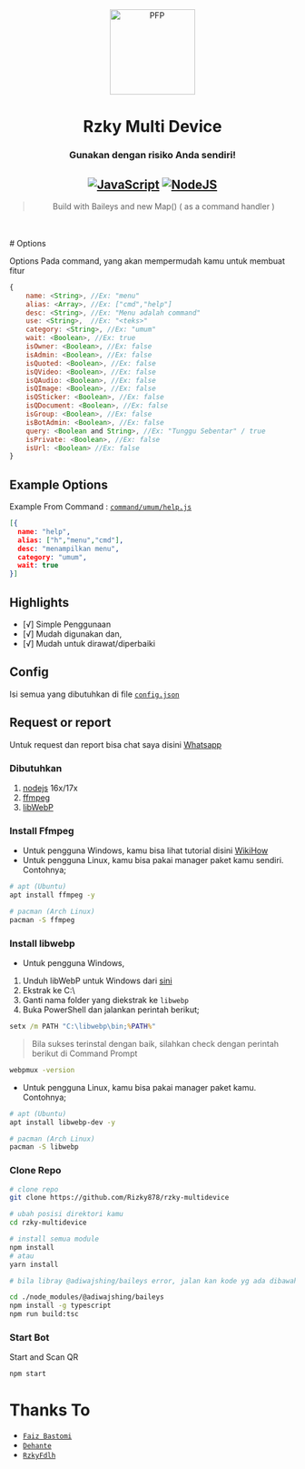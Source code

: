 <div align="center">
<img src="https://telegra.ph/file/1ad6f99162dc762ccabc2.jpg" width="150" height="150" border="0" alt="PFP">

# Rzky Multi Device
### Gunakan dengan risiko Anda sendiri!

## [![JavaScript](https://img.shields.io/badge/JavaScript-d6cc0f?style=for-the-badge&logo=javascript&logoColor=white)](https://javascript.com) [![NodeJS](https://img.shields.io/badge/Node.js-43853D?style=for-the-badge&logo=node.js&logoColor=white)](https://nodejs.org/)

> Build with Baileys and new Map() ( as a command handler ) <br />

</div><br />
<br />
# Options

Options Pada command, yang akan mempermudah kamu untuk membuat fitur<br />

```js
{
    name: <String>, //Ex: "menu"
    alias: <Array>, //Ex: ["cmd","help"]
    desc: <String>, //Ex: "Menu adalah command"
    use: <String>,  //Ex: "<teks>"
    category: <String>, //Ex: "umum"
    wait: <Boolean>, //Ex: true
    isOwner: <Boolean>, //Ex: false
    isAdmin: <Boolean>, //Ex: false
    isQuoted: <Boolean>, //Ex: false
    isQVideo: <Boolean>, //Ex: false
    isQAudio: <Boolean>, //Ex: false
    isQImage: <Boolean>, //Ex: false
    isQSticker: <Boolean>, //Ex: false
    isQDocument: <Boolean>, //Ex: false
    isGroup: <Boolean>, //Ex: false
    isBotAdmin: <Boolean>, //Ex: false
    query: <Boolean and String>, //Ex: "Tunggu Sebentar" / true
    isPrivate: <Boolean>, //Ex: false
    isUrl: <Boolean> //Ex: false
}
```

## Example Options

Example From Command : [`command/umum/help.js`](https://github.com/Rizky878/rzky-multidevice/blob/main/command/umum/help.js)<br />
```json
[{
  name: "help",
  alias: ["h","menu","cmd"],
  desc: "menampilkan menu",
  category: "umum",
  wait: true
}]
```

## Highlights

- [√] Simple Penggunaan
- [√] Mudah digunakan dan,
- [√] Mudah untuk dirawat/diperbaiki

## Config
Isi semua yang dibutuhkan di file [`config.json`](https://github.com/Rizky878/rzky-multidevice/blob/main/config.json)<br />

## Request or report
Untuk request dan report bisa chat saya disini [Whatsapp](https://wa.me/6282387804410)

### Dibutuhkan
1. [nodejs](https://nodejs.org/en/download) 16x/17x
2. [ffmpeg](https://ffmpeg.org)
3. [libWebP](https://developers.google.com/speed/webp/download)

### Install Ffmpeg
- Untuk pengguna Windows, kamu bisa lihat tutorial disini [WikiHow](https://www.wikihow.com/Install-Ffmpeg-on-Windows)<br />
- Untuk pengguna Linux, kamu bisa pakai manager paket kamu sendiri. Contohnya;

```bash
# apt (Ubuntu)
apt install ffmpeg -y

# pacman (Arch Linux)
pacman -S ffmpeg
```

### Install libwebp
- Untuk pengguna Windows,
1. Unduh libWebP untuk Windows dari [sini](https://developers.google.com/speed/webp/download)
2. Ekstrak ke C:\
3. Ganti nama folder yang diekstrak ke `libwebp`
4. Buka PowerShell dan jalankan perintah berikut;

```cmd
setx /m PATH "C:\libwebp\bin;%PATH%"
```
> Bila sukses terinstal dengan baik, silahkan check dengan perintah berikut di Command Prompt
```cmd
webpmux -version
```

- Untuk pengguna Linux, kamu bisa pakai manager paket kamu. Contohnya;
```bash
# apt (Ubuntu)
apt install libwebp-dev -y

# pacman (Arch Linux)
pacman -S libwebp
```

### Clone Repo
```bash
# clone repo
git clone https://github.com/Rizky878/rzky-multidevice

# ubah posisi direktori kamu
cd rzky-multidevice

# install semua module
npm install
# atau
yarn install

# bila libray @adiwajshing/baileys error, jalan kan kode yg ada dibawah ini

cd ./node_modules/@adiwajshing/baileys
npm install -g typescript
npm run build:tsc
```

### Start Bot
Start and Scan QR<br />

```bash
npm start
```

# Thanks To

* [`Faiz Bastomi`](https://github.com/FaizBastomi)
* [`Dehante`](https://github.com/Dehanjing)
* [`RzkyFdlh`](https://github.com/Rizky878/rzky-multidevice)
